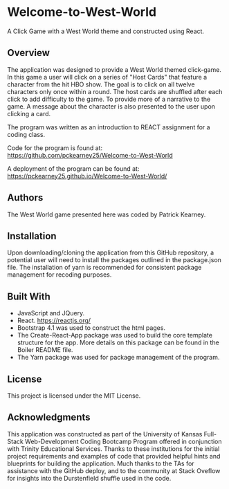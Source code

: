 # Welcome-to-West-World

A Click Game with a West World theme and constructed using React.

## Overview

The application was designed to provide a West World themed click-game. In this game a user will click on a series of "Host Cards" that feature a character from the hit HBO show. The goal is to click on all twelve characters only once within a round. The host cards are shuffled after each click to add difficulty to the game. To provide more of a narrative to the game. A message about the character is also presented to the user upon clicking a card.

The program was written as an introduction to REACT assignment for a coding class.

Code for the program is found at:
https://github.com/pckearney25/Welcome-to-West-World

A deployment of the program can be found at: https://pckearney25.github.io/Welcome-to-West-World/

## Authors

The West World game presented here was coded by Patrick Kearney.

## Installation

Upon downloading/cloning the application from this GitHub repository, a potential user will need to install the packages outlined in the package.json file. The installation of yarn is recommended for consistent package management for recoding purposes.

## Built With

- JavaScript and JQuery.
- React. https://reactjs.org/
- Bootstrap 4.1 was used to construct the html pages.
- The Create-React-App package was used to build the core template structure for the app. More details on this package can be found in the Boiler README file.
- The Yarn package was used for package management of the program.

## License

This project is licensed under the MIT License.

## Acknowledgments

This application was constructed as part of the University of Kansas Full-Stack Web-Development Coding Bootcamp Program offered in conjunction with Trinity Educational Services. Thanks to these institutions for the initial project requirements and examples of code that provided helpful hints and blueprints for building the application. Much thanks to the TAs for assistance with the GitHub deploy, and to the community at Stack Oveflow for insights into the Durstenfield shuffle used in the code.
